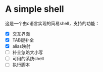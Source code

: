 # A simple shell

这是一个由c语言实现的简易shell，支持的功能：
- [x] 交互界面
- [x] TAB键补全
- [x] alias映射
- [ ] 补全忽略大小写
- [ ] 可用的系统shell
- [ ] 执行脚本
